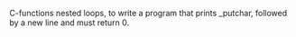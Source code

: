 C-functions nested loops, to write a program that prints _putchar, followed by a new line and must return 0.
